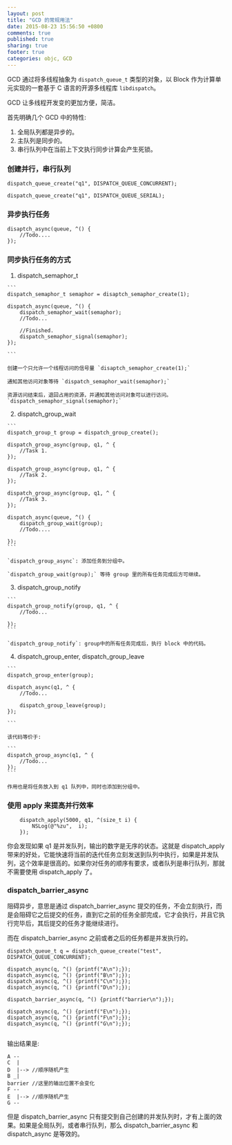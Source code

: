 ```yaml
---
layout: post
title: "GCD 的常规用法"
date: 2015-08-23 15:56:50 +0800
comments: true
published: true
sharing: true
footer: true
categories: objc, GCD
---
```


GCD 通过将多线程抽象为 `dispatch_queue_t` 类型的对象，以 Block 作为计算单元实现的一套基于 C 语言的开源多线程库 `libdispatch`。

GCD 让多线程开发变的更加方便，简洁。

首先明确几个 GCD 中的特性:

1. 全局队列都是异步的。
2. 主队列是同步的。
3. 串行队列中在当前上下文执行同步计算会产生死锁。

### 创建并行，串行队列

```
dispatch_queue_create("q1", DISPATCH_QUEUE_CONCURRENT);
```

```
dispatch_queue_create("q1", DISPATCH_QUEUE_SERIAL);
```

### 异步执行任务

```
disaptch_async(queue, ^() {
	//Todo....
});
```

### 同步执行任务的方式

1.    dispatch_semaphor_t

	```
	dispatch_semaphor_t semaphor = disaptch_semaphor_create(1);

	dispatch_async(queue, ^() {
		dispatch_semaphor_wait(semaphor);
		//Todo...

		//Finished.
		dispatch_semaphor_signal(semaphor);
	});

	```

	创建一个只允许一个线程访问的信号量 `disaptch_semaphor_create(1);`

	通知其他访问对象等待 `dispatch_semaphor_wait(semaphor);`

	资源访问结束后，退回占用的资源，并通知其他访问对象可以进行访问。 `dispatch_semaphor_signal(semaphor);`


2.    dispatch_group_wait

	```
	dispatch_group_t group = dispatch_group_create();

	dispatch_group_async(group, q1, ^ {
		//Task 1.
	});

	dispatch_group_async(group, q1, ^ {
		//Task 2.
	});

	dispatch_group_async(group, q1, ^ {
		//Task 3.
	});

	dispatch_async(queue, ^() {
		dispatch_group_wait(group);
		//Todo....

	});
	```

	`dispatch_group_async`: 添加任务到分组中。

	`dispatch_group_wait(group);` 等待 group 里的所有任务完成后方可继续。


3.    dispatch_group_notify

	```
	dispatch_group_notify(group, q1, ^ {
		//Todo...

	});
	```

	`dispatch_group_notify`: group中的所有任务完成后，执行 block 中的代码。

4.    dispatch_group_enter, dispatch_group_leave

	```
	dispatch_group_enter(group);

	dispatch_async(q1, ^ {
		//Todo...

		dispatch_group_leave(group);
	});

	```

	该代码等价于:

	```
	dispatch_group_async(q1, ^ {
		//Todo...
	});
	```

	作用也是将任务放入到 q1 队列中，同时也添加到分组中。

### 使用 apply 来提高并行效率

```
    dispatch_apply(5000, q1, ^(size_t i) {
        NSLog(@"%zu",  i);
    });
```

你会发现如果 q1 是并发队列，输出的数字是无序的状态。这就是 dispatch_apply 带来的好处，它能快速将当前的迭代任务立刻发送到队列中执行，如果是并发队列，这个效率是很高的。如果你对任务的顺序有要求，或者队列是串行队列，那就不需要使用 dispatch_apply 了。

### dispatch_barrier_async

阻碍异步，意思是通过 dispatch_barrier_async 提交的任务，不会立刻执行，而是会阻碍它之后提交的任务，直到它之前的任务全部完成，它才会执行，并且它执行完毕后，其后提交的任务才能继续进行。

而在 dispatch_barrier_async 之前或者之后的任务都是并发执行的。

```
dispatch_queue_t q = dispatch_queue_create("test", DISPATCH_QUEUE_CONCURRENT);

dispatch_async(q, ^() {printf("A\n");});
dispatch_async(q, ^() {printf("B\n");});
dispatch_async(q, ^() {printf("C\n");});
dispatch_async(q, ^() {printf("D\n");});

dispatch_barrier_async(q, ^() {printf("barrier\n");});

dispatch_async(q, ^() {printf("E\n");});
dispatch_async(q, ^() {printf("F\n");});
dispatch_async(q, ^() {printf("G\n");});


```

输出结果是:

```
A --
C  |  
D  |--> //顺序随机产生
B _|
barrier //这里的输出位置不会变化
F --
E  |--> //顺序随机产生
G --

```


但是 dispatch_barrier_async 只有提交到自己创建的并发队列时，才有上面的效果。如果是全局队列，或者串行队列，那么 dispatch_barrier_async 和 dispatch_async 是等效的。

